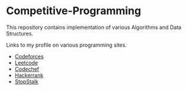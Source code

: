 # Competitive-Programming

This repository contains implementation of various Algorithms and Data Structures.

Links to my profile on various programming sites.

- <a href = "http://www.codeforces.com/profile/awaracoder"> Codeforces </a>
- <a href = "https://leetcode.com/awaracoder/"> Leetcode </a>
- <a href = "https://www.codechef.com/users/awaracoder"> Codechef </a>
- <a href = "https://www.hackerrank.com/sagar_june97p"> Hackerrank </a>
- <a href = "https://www.stopstalk.com/user/profile/sagar_june97p"> StopStalk </a>
